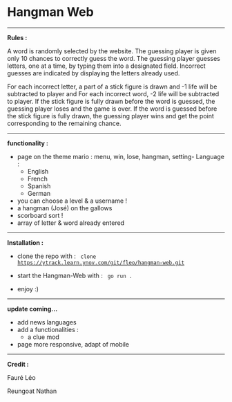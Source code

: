 # Hangman Web

****

**Rules :**

A word is randomly selected by the website. The guessing player is given only 10 chances to correctly guess the word. 
The guessing player guesses letters, one at a time, by typing them into a designated field. 
Incorrect guesses are indicated by displaying the letters already used.

For each incorrect letter, a part of a stick figure is drawn and -1 life will be subtracted to player and For each incorrect word, -2 life will be subtracted to player.
If the stick figure is fully drawn before the word is guessed, the guessing player loses and the game is over.
If the word is guessed before the stick figure is fully drawn, the guessing player wins and get the point corresponding to the remaining chance.

****

**functionality :**

- page on the theme mario : menu, win, lose, hangman, setting- Language :
  - English
  - French
  - Spanish
  - German
- you can choose a level & a username !
- a hangman (José) on the gallows 
- scorboard sort !
- array of letter & word already entered

****

**Installation :**

- clone the repo with : <code> clone https://ytrack.learn.ynov.com/git/fleo/hangman-web.git </code>

- start the Hangman-Web with : <code> go run .</code>

- enjoy :)

****

**update coming...**

- add news languages
- add a functionalities :
    - a clue mod
- page more responsive, adapt of mobile

****

**Credit :**

Fauré Léo

Reungoat Nathan